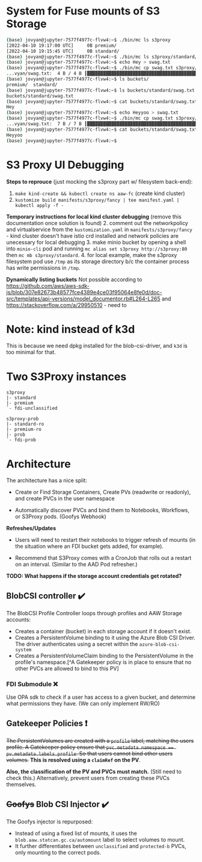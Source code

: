 # System for Fuse mounts of S3 Storage

```sh
(base) jovyan@jupyter-7577f4977c-flvw4:~$ ./bin/mc ls s3proxy
[2022-04-10 19:17:00 UTC]     0B premium/
[2022-04-10 19:15:45 UTC]     0B standard/
(base) jovyan@jupyter-7577f4977c-flvw4:~$ ./bin/mc ls s3proxy/standard/
(base) jovyan@jupyter-7577f4977c-flvw4:~$ echo Hey > swag.txt
(base) jovyan@jupyter-7577f4977c-flvw4:~$ ./bin/mc cp swag.txt s3proxy/standard/
...vyan/swag.txt:  4 B / 4 B ┃▓▓▓▓▓▓▓▓▓▓▓▓▓▓▓▓▓▓▓▓▓▓▓▓▓▓▓▓▓▓▓▓▓▓▓▓▓▓▓▓▓▓▓▓▓▓▓▓▓▓▓▓▓▓▓▓▓▓▓▓▓▓▓┃ 2 B/s 1s
(base) jovyan@jupyter-7577f4977c-flvw4:~$ ls buckets/
premium/  standard/ 
(base) jovyan@jupyter-7577f4977c-flvw4:~$ ls buckets/standard/swag.txt 
buckets/standard/swag.txt
(base) jovyan@jupyter-7577f4977c-flvw4:~$ cat buckets/standard/swag.txt 
Hey
(base) jovyan@jupyter-7577f4977c-flvw4:~$ echo Heyyoo > swag.txt
(base) jovyan@jupyter-7577f4977c-flvw4:~$ ./bin/mc cp swag.txt s3proxy/standard/
...vyan/swag.txt:  7 B / 7 B ┃▓▓▓▓▓▓▓▓▓▓▓▓▓▓▓▓▓▓▓▓▓▓▓▓▓▓▓▓▓▓▓▓▓▓▓▓▓▓▓▓▓▓▓▓▓▓▓▓▓▓▓▓▓▓▓▓▓▓▓▓▓▓┃ 19 B/s 0s
(base) jovyan@jupyter-7577f4977c-flvw4:~$ cat buckets/standard/swag.txt 
Heyyoo
(base) jovyan@jupyter-7577f4977c-flvw4:~$ 
```

# S3 Proxy UI Debugging

**Steps to reprouce** (just mocking the s3proxy part w/ filesystem back-end):

1. `make kind-create && kubectl create ns aaw-fc` (create kind cluster)
2. `kustomize build manifests/s3proxy/fancy | tee manifest.yaml | kubectl apply -f -`

**Temporary instructions for local kind cluster debugging** (remove this documentation once solution is found)
2. comment out the networkpolicy and virtualservice from the `kustomization.yaml` in `manifests/s3proxy/fancy` - kind cluster doesn't have istio crd installed and network policies are unecessary for local debugging
3. make minio bucket by opening a shell into `minio-cli` pod and running  `mc alias set s3proxy http://s3proxy:80` then `mc mb s3proxy/standard`.
4. for local example, make the s3proxy filesystem pod use `/tmp` as its storage directory b/c the container process has write permissions in `/tmp`.



**Dynamically listing buckets**
Not possible according to https://github.com/aws/aws-sdk-js/blob/307e82673b48577fce4389e4ce03f95064e8fe0d/doc-src/templates/api-versions/model_documentor.rb#L264-L265 and https://stackoverflow.com/a/29950510 - need to 

# Note: kind instead of k3d

This is because we need dpkg installed for the blob-csi-driver, and `k3d` is too minimal for that.

# Two S3Proxy instances

```
s3proxy
|- standard
|- premium
`- fdi-unclassified

s3proxy-prob
|- standard-ro
|- premium-ro
|- prob
`- fdi-prob
```

# Architecture

The architecture has a nice split:

- Create or Find Storage Containers, Create PVs (readwrite or readonly), and create PVCs in the user namespace

- Automatically discover PVCs and bind them to Notebooks, Workflows, or S3Proxy pods. (Goofys Webhook)

**Refreshes/Updates**

- Users will need to restart their notebooks to trigger refresh of mounts (in the situation where an FDI bucket gets added, for example).

- Recommend that S3Proxy comes with a CronJob that rolls out a restart on an interval. (Similar to the AAD Pod refresher.)

**TODO: What happens if the storage account credentials get rotated?**

## BlobCSI controller :heavy_check_mark:

The BlobCSI Profile Controller loops through profiles and AAW Storage accounts:

- Creates a container (bucket) in each storage account if it doesn't exist.
- Creates a PersistentVolume binding to it using the Azure Blob CSI Driver. The driver authenticates using a secret within the `azure-blob-csi-system`
- Creates a PersistentVolumeClaim binding to the PersistentVolume in the profile's namespace.[^A Gatekeeper policy is in place to ensure that no other PVCs are allowed to bind to this PV]

### FDI Submodule :x:

Use OPA sdk to check if a user has access to a given bucket, and determine what permissions they have. (We can only implement RW/RO)

## Gatekeeper Policies :heavy_exclamation_mark:

~~The PersistentVolumes are created with a `profile` label, matching the users profile. A Gatekeeper policy ensure that `pvc.metadata.namespace == pv.metadata.labels.profile`. So that users cannot bind other users volumes.~~ **This is resolved using a `claimRef` on the PV**.

**Also, the classification of the PV and PVCs must match.** (Still need to check this.)
Alternatively, prevent users from creating these PVCs themselves. 

## ~~Goofys~~ Blob CSI Injector :heavy_check_mark:

The Goofys injector is repurposed:

- Instead of using a fixed list of mounts, it uses the `blob.aaw.statcan.gc.ca/automount` label to select volumes to mount.
- It further differentiates between `unclassified` and `protected-b` PVCs, only mounting to the correct pods.
